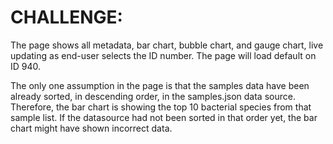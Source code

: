 # CHALLENGE:

The page shows all metadata, bar chart, bubble chart, and gauge chart, live updating as end-user selects the ID number. The page will load default on ID 940.

The only one assumption in the page is that the samples data have been already sorted, in descending order, in the samples.json data source. Therefore, the bar chart is showing the top 10  bacterial species from that sample list. If the datasource had not been sorted in that order yet, the bar chart might have shown incorrect data.